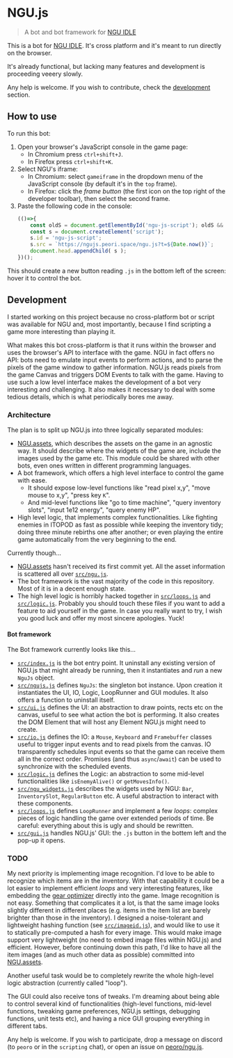 
# NGU.js
> A bot and bot framework for [NGU IDLE](https://www.kongregate.com/games/somethingggg/ngu-idle)

This is a bot for [NGU IDLE](https://www.kongregate.com/games/somethingggg/ngu-idle). It's cross platform and it's meant to run directly on the browser.

It's already functional, but lacking many features and development is proceeding veeery slowly.

Any help is welcome. If you wish to contribute, check the [development](#development) section.

## How to use

To run this bot:

1. Open your browser's JavaScript console in the game page:
	- In Chromium press  `ctrl+shift+J`.
	- In Firefox press `ctrl+shift+K`.
2. Select NGU's iframe:
	- In Chromium: select `gameiframe` in the dropdown menu of the JavaScript console (by default it's in the `top` frame).
	- In Firefox: click the *frame button* (the first icon on the top right of the developer toolbar), then select the second frame.
3. Paste the following code in the console:
	```javascript
	(()=>{
		const oldS = document.getElementById('ngu-js-script'); oldS && oldS.remove();
		const s = document.createElement('script');
		s.id = 'ngu-js-script';
		s.src = `https://ngujs.peori.space/ngu.js?t=${Date.now()}`;
		document.head.appendChild( s );
	})();
	```

This should create a new button reading `.js` in the bottom left of the screen: hover it to control the bot.

## Development

I started working on this project because no cross-platform bot or script was available for NGU and, most importantly, because I find scripting a game more interesting than playing it.

What makes this bot cross-platform is that it runs within the browser and uses the browser's API to interface with the game.
NGU in fact offers no API: bots need to emulate input events to perform actions, and to parse the pixels of the game window to gather information. NGU.js reads pixels from the game Canvas and triggers DOM Events to talk with the game.
Having to use such a low level interface makes the development of a bot very interesting and challenging. It also makes it necessary to deal with some tedious details, which is what periodically bores me away.

### Architecture

The plan is to split up NGU.js into three logically separated modules:

- [NGU.assets](https://github.com/peoro/ngu.assets), which describes the assets on the game in an agnostic way. It should describe where the widgets of the game are, include the images used by the game etc. This module could be shared with other bots, even ones written in different programming languages.
- A bot framework, which offers a high level interface to control the game with ease.
	- It should expose low-level functions like "read pixel x,y", "move mouse to x,y", "press key `K`".
	- And mid-level functions like "go to time machine", "query inventory slots", "input 1e12 energy", "query enemy HP".
- High level logic, that implements complex functionalities. Like fighting enemies in ITOPOD as fast as possible while keeping the inventory tidy; doing three minute rebirths one after another; or even playing the entire game automatically from the very beginning to the end.

Currently though...

- [NGU.assets](https://github.com/peoro/ngu.assets) hasn't received its first commit yet. All the asset information is scattered all over [`src/ngu.js`](https://github.com/peoro/ngu.js/blob/master/src/ngu.js).
- The bot framework is the vast majority of the code in this repository. Most of it is in a decent enough state.
- The high level logic is horribly hacked together in [`src/loops.js`](https://github.com/peoro/ngu.js/blob/master/src/loops.js) and [`src/logic.js`](https://github.com/peoro/ngu.js/blob/master/src/logic.js). Probably you should touch these files if you want to add a feature to aid yourself in the game. In case you really want to try, I wish you good luck and offer my most sincere apologies. Yuck!

#### Bot framework

The Bot framework currently looks like this...

- [`src/index.js`](https://github.com/peoro/ngu.js/blob/master/src/index.js) is the bot entry point. It uninstall any existing version of NGU.js that might already be running, then it instantiates and *run* a new `NguJs` object.
- [`src/ngujs.js`](https://github.com/peoro/ngu.js/blob/master/src/ngujs.js) defines `NguJs`: the singleton bot instance. Upon creation it instantiates the UI, IO, Logic, LoopRunner and GUI modules. It also offers a function to uninstall itself.
- [`src/ui.js`](https://github.com/peoro/ngu.js/blob/master/src/ui.js) defines the UI: an abstraction to draw points, rects etc on the canvas, useful to see what action the bot is performing. It also creates the DOM Element that will host any Element NGU.js might need to create.
- [`src/io.js`](https://github.com/peoro/ngu.js/blob/master/src/io.js) defines the IO: a `Mouse`, `Keyboard` and `Framebuffer` classes useful to trigger input events and to read pixels from the canvas. IO transparently schedules input events so that the game can receive them all in the correct order. Promises (and thus `async`/`await`) can be used to synchronize with the scheduled events.
- [`src/logic.js`](https://github.com/peoro/ngu.js/blob/master/src/logic.js) defines the Logic: an abstraction to some mid-level functionalities like `isEnemyAlive()` or `getMovesInfo()`.
- [`src/ngu_widgets.js`](https://github.com/peoro/ngu.js/blob/master/src/ngu_widgets.js) describes the widgets used by NGU: `Bar`, `InventorySlot`, `RegularButton` etc. A useful abstraction to interact with these components.
- [`src/loops.js`](https://github.com/peoro/ngu.js/blob/master/src/loops.js) defines `LoopRunner` and implement a few *loops*: complex pieces of logic handling the game over extended periods of time. Be careful: everything about this is ugly and should be rewritten.
- [`src/gui.js`](https://github.com/peoro/ngu.js/blob/master/src/gui.js) handles NGU.js' GUI: the `.js` button in the bottem left and the pop-up it opens.

### TODO

My next priority is implementing image recognition. I'd love to be able to recognize which items are in the inventory. With that capability it could be a lot easier to implement efficient *loops* and very interesting features, like embedding the [gear optimizer](https://gmiclotte.github.io/gear-optimizer/) directly into the game.
Image recognition is not easy. Something that complicates it a lot, is that the same image looks slightly different in different places (e.g. items in the item list are barely brighter than those in the inventory). I designed a noise-tolerant and lightweight hashing function (see [`src/imageid.js`](https://github.com/peoro/ngu.js/blob/master/src/imageid.js)), and would like to use it to statically pre-computed a hash for every image. This would make image support very lightweight (no need to embed image files within NGU.js) and efficient.
However, before continuing down this path, I'd like to have all the item images (and as much other data as possible) committed into [NGU.assets](https://github.com/peoro/ngu.assets).

Another useful task would be to completely rewrite the whole high-level logic abstraction (currently called "loop").

The GUI could also receive tons of tweaks. I'm dreaming about being able to control several kind of functionalities (high-level functions, mid-level functions, tweaking game preferences, NGU.js settings, debugging functions, unit tests etc), and having a nice GUI grouping everything in different tabs.

Any help is welcome. If you wish to participate, drop a message on discord (to `peoro` or in the `scripting` chat), or open an issue on [peoro/ngu.js](https://github.com/peoro/ngu.js).
